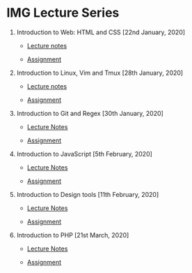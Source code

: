 # IMG Lecture Series

1. Introduction to Web: HTML and CSS [22nd January, 2020]

   - [Lecture notes](https://imgiitroorkee.github.io/img-2020-lecture-series/Lecture%201:%20Intro%20to%20Web:%20HTML+CSS/Lecture%20notes.html)

   - [Assignment](https://docs.google.com/document/d/1nm7BtjCt2qC7UIOvk_ZXBQd_Sv1vZx_YugaZDLMXxrc/edit?usp=sharing)

2. Introduction to Linux, Vim and Tmux [28th January, 2020]

   - [Lecture notes](https://imgiitroorkee.github.io/img-2020-lecture-series/Lecture%202:%20Introduction%20to%20Linux,%20Vim%20and%20Tmux/Lecture%20notes.html)

   - [Assignment](https://docs.google.com/document/d/1eoKswixrc9RRyy-roJITxaQPoWZMWNvzj5rt2zkKGxI/edit?usp=sharing)

3. Introduction to Git and Regex [30th January, 2020]

   - [Lecture Notes](https://imgiitroorkee.github.io/img-2020-lecture-series/Lecture%203:%20Introduction%20to%20Git%20and%20Regex/Lecture%20notes.html)

   - [Assignment](https://docs.google.com/document/d/1cy2Isc-XaaYAdopsS4zMCNhLyBLpUKynsSORl3Jx4gI/edit?usp=sharing)

4. Introduction to JavaScript [5th February, 2020]

   - [Lecture Notes](https://imgiitroorkee.github.io/img-2020-lecture-series/Lecture%204:%20Introduction%20to%20JavaScript/Lecture%20notes.html)

   - [Assignment](https://docs.google.com/document/d/1-LY-rbIfNNNHC-MdXCWPJSeN9I5QFeG53T4gsKfS1II/edit?usp=sharing)

5. Introduction to Design tools [11th February, 2020]

   - [Lecture Notes](https://imgiitroorkee.github.io/img-2020-lecture-series/Lecture%205:%20Introduction%20to%20Design%20Tools/Lecture%20notes.pdf)

   - [Assignment](https://docs.google.com/presentation/d/1rV_Sv7afWwGYFwVuhxZbrNPR3X7Eh96vVlEXrb8QFT0/edit?usp=sharing)

6. Introduction to PHP [21st March, 2020]

   - [Lecture Notes](https://imgiitroorkee.github.io/img-2020-lecture-series/Lecture%208:%20Introduction%20to%20PHP/Lecture%20notes.html)

   - [Assignment](https://docs.google.com/document/d/1gOpzJXjw3umbQWlO2QF7QgCdvX1smBH94Z-dE_C-ftM/edit?usp=sharing)
